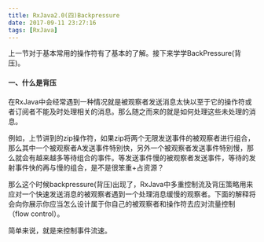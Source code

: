 ```yaml
---
title: RxJava2.0(四)Backpressure
date: 2017-09-11 23:27:16
tags: [RxJava]
---
```


上一节对于基本常用的操作符有了基本的了解。接下来学学BackPressure(背压)。

#### 一、什么是背压

在RxJava中会经常遇到一种情况就是被观察者发送消息太快以至于它的操作符或者订阅者不能及时处理相关的消息。那么随之而来的就是如何处理这些未处理的消息。

例如，上节讲到的zip操作符，如果zip将两个无限发送事件的被观察者进行组合，那么其中一个被观察者A发送事件特别快，另外一个被观察者发送事件特别慢，那么就会有越来越多等待组合的事件。等发送事件慢的被观察者发送事件，等待的发射事件快的再与慢的组合，是不是很笨重+占资源？

那么这个时候backpressure(背压)出现了，RxJava中多重控制流及背压策略用来应对一个快速发送消息的被观察者遇到一个处理消息缓慢的观察者。下面的解释将会向你展示你应当怎么设计属于你自己的被观察者和操作符去应对流量控制（flow control）。

简单来说，就是来控制事件流速。
